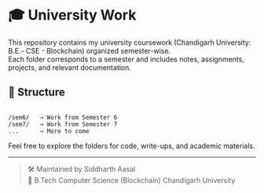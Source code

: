 
# 🎓 University Work

This repository contains my university coursework (Chandigarh University: B.E.- CSE - Blockchain) organized semester-wise.  
Each folder corresponds to a semester and includes notes, assignments, projects, and relevant documentation.

## 📁 Structure

```

/sem6/   → Work from Semester 6
/sem7/   → Work from Semester 7
...      → More to come

```

Feel free to explore the folders for code, write-ups, and academic materials.

---
> 🛠️ Maintained by Siddharth Aasal  
> 📍 B.Tech Computer Science (Blockchain)
> Chandigarh University
